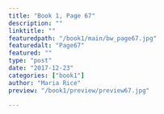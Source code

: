 ```yaml
---
title: "Book 1, Page 67"
description: ""
linktitle: ""
featuredpath: "/book1/main/bw_page67.jpg"
featuredalt: "Page67"
featured: ""
type: "post"
date: "2017-12-23"
categories: ["book1"]
author: "Maria Rice"
preview: "/book1/preview/preview67.jpg"

---
```


